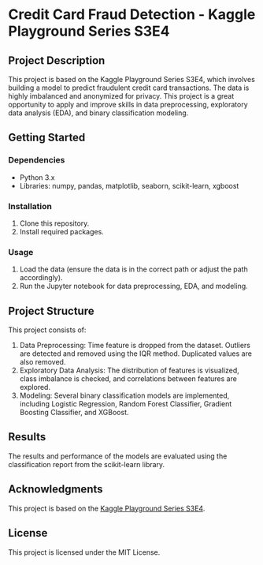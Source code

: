# Credit Card Fraud Detection - Kaggle Playground Series S3E4

## Project Description
This project is based on the Kaggle Playground Series S3E4, which involves building a model to predict fraudulent credit card transactions. The data is highly imbalanced and anonymized for privacy. This project is a great opportunity to apply and improve skills in data preprocessing, exploratory data analysis (EDA), and binary classification modeling.

## Getting Started

### Dependencies
- Python 3.x
- Libraries: numpy, pandas, matplotlib, seaborn, scikit-learn, xgboost

### Installation
1. Clone this repository.
2. Install required packages.


### Usage
1. Load the data (ensure the data is in the correct path or adjust the path accordingly).
2. Run the Jupyter notebook for data preprocessing, EDA, and modeling.

## Project Structure
This project consists of:
1. Data Preprocessing: Time feature is dropped from the dataset. Outliers are detected and removed using the IQR method. Duplicated values are also removed.
2. Exploratory Data Analysis: The distribution of features is visualized, class imbalance is checked, and correlations between features are explored.
3. Modeling: Several binary classification models are implemented, including Logistic Regression, Random Forest Classifier, Gradient Boosting Classifier, and XGBoost.

## Results
The results and performance of the models are evaluated using the classification report from the scikit-learn library.

## Acknowledgments
This project is based on the [Kaggle Playground Series S3E4](https://www.kaggle.com/c/playground-series-s3e4).

## License
This project is licensed under the MIT License.
